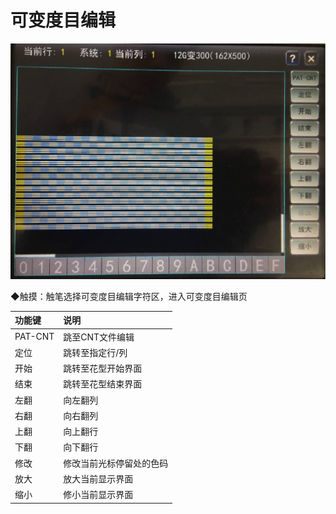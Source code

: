 # 可变度目编辑



![](https://raw.githubusercontent.com/HQwangyun/HQ-image/master/%E5%8F%AF%E5%8F%98%E5%BA%A6%E7%9B%AE%E7%BC%96%E8%BE%91.png)

◆触摸：触笔选择可变度目编辑字符区，进入可变度目编辑页

| 功能键 | 说明 |
| :--- | :--- |
| PAT-CNT | 跳至CNT文件编辑 |
| 定位 | 跳转至指定行/列 |
| 开始 | 跳转至花型开始界面 |
| 结束 | 跳转至花型结束界面 |
| 左翻 | 向左翻列 |
| 右翻 | 向右翻列 |
| 上翻 | 向上翻行 |
| 下翻 | 向下翻行 |
| 修改 | 修改当前光标停留处的色码 |
| 放大 | 放大当前显示界面 |
| 缩小 | 修小当前显示界面 |

